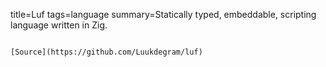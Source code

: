 title=Luf
tags=language
summary=Statically typed, embeddable, scripting language written in Zig.
~~~~~~

[Source](https://github.com/Luukdegram/luf)

